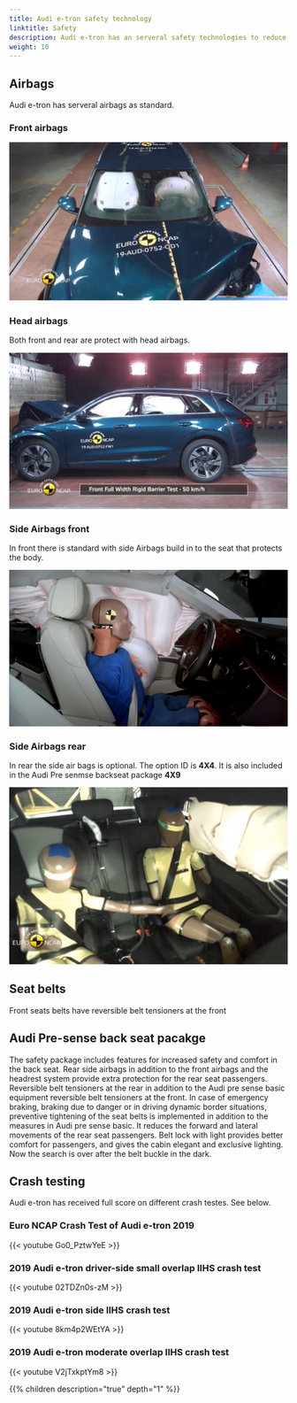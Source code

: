 ```yaml
---
title: Audi e-tron safety technology
linktitle: Safety
description: Audi e-tron has an serveral safety technologies to reduce damage in collisions
weight: 10
---
```


## Airbags

Audi e-tron has serveral airbags as standard.

### Front airbags

![Front Airbags](frontairbags.jpg "Front airbags - standard")

### Head airbags

Both front and rear are protect with head airbags. 

![Front](sideairbags.jpg "Head airbags in front and rear")

### Side Airbags front

In front there is standard with side Airbags build in to the seat that protects the body.

![Side Airbags](airbagssidefronts.jpg "Side airbags front are standard")

### Side Airbags rear

In rear the side air bags is optional. The option ID is **4X4**. It is also
included in the Audi Pre senmse backseat package **4X9**

![Side airbags rear](airbagssiderear.jpg "Air bag side rear is optinal. Only head airbags are stanard on e-tron")

## Seat belts

Front seats belts have reversible belt tensioners at the front

## Audi Pre-sense back seat pacakge

The safety package includes features for increased safety and comfort in the back seat. Rear side airbags in addition to the front airbags and the headrest system provide extra protection for the rear seat passengers. Reversible belt tensioners at the rear in addition to the Audi pre sense basic equipment reversible belt tensioners at the front. In case of emergency braking, braking
due to danger or in driving dynamic border situations, preventive tightening of the seat belts is implemented in addition
to the measures in Audi pre sense basic. It reduces the forward and lateral movements of the rear seat passengers.
Belt lock with light provides better comfort for passengers, and gives the cabin elegant and exclusive lighting. Now the search is over
after the belt buckle in the dark.

## Crash testing

Audi e-tron has received full score on different crash testes. See below. 

### Euro NCAP Crash Test of Audi e-tron 2019

{{< youtube Go0_PztwYeE >}}


### 2019 Audi e-tron driver-side small overlap IIHS crash test

{{< youtube 02TDZn0s-zM >}}

### 2019 Audi e-tron side IIHS crash test

{{< youtube 8km4p2WEtYA >}}

### 2019 Audi e-tron moderate overlap IIHS crash test

{{< youtube V2jTxkptYm8 >}}

{{% children description="true" depth="1" %}}
